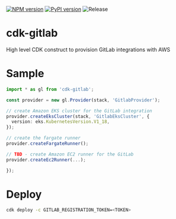 [![NPM version](https://badge.fury.io/js/cdk-gitlab.svg)](https://badge.fury.io/js/cdk-gitlab)
[![PyPI version](https://badge.fury.io/py/cdk-gitlab.svg)](https://badge.fury.io/py/cdk-gitlab)
![Release](https://github.com/pahud/cdk-gitlab/workflows/Release/badge.svg)

# cdk-gitlab

High level CDK construct to provision GitLab integrations with AWS


# Sample

```ts
import * as gl from 'cdk-gitlab';

const provider = new gl.Provider(stack, 'GitlabProvider');

// create Amazon EKS cluster for the GitLab integration
provider.createEksCluster(stack, 'GitlabEksCluster', {
  version: eks.KubernetesVersion.V1_18,
});

// create the fargate runner
provider.createFargateRunner();

// TBD - create Amazon EC2 runner for the GitLab
provider.createEc2Runner(...);

});
```

# Deploy


```sh
cdk deploy -c GITLAB_REGISTRATION_TOKEN=<TOKEN>
```
